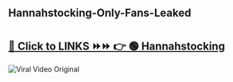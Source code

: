 
 ## Hannahstocking-Only-Fans-Leaked

# <h2><a href="https://clipsfans.com/Hannahstocking&ref=git">🔗 Click to LINKS ⏩⏩ 👉 🟢 Hannahstocking </a></h2>

<a href="https://clipsfans.com/Hannahstocking&ref=git" rel="nofollow" data-target="animated-image.originalLink"><img src="https://i.ibb.co.com/xMMVF88/686577567.gif" alt="Viral Video Original" style="max-width: 100%; display: inline-block;" data-target="animated-image.originalImage"></a>
